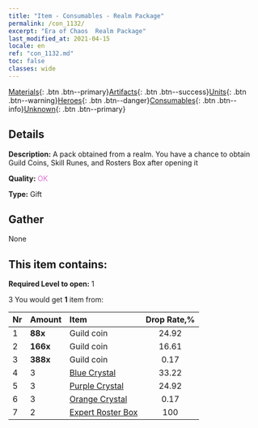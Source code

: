 ```yaml
---
title: "Item - Consumables - Realm Package"
permalink: /con_1132/
excerpt: "Era of Chaos  Realm Package"
last_modified_at: 2021-04-15
locale: en
ref: "con_1132.md"
toc: false
classes: wide
---
```

 [Materials](/Items/){: .btn .btn--primary}[Artifacts](/Items/Artifacts/){: .btn .btn--success}[Units](/Items/Units/){: .btn .btn--warning}[Heroes](/Items/Heroes/){: .btn .btn--danger}[Consumables](/Items/Consumables/){: .btn .btn--info}[Unknown](/Items/Unknown/){: .btn .btn--primary}

## Details
 **Description:** A pack obtained from a realm. You have a chance to obtain Guild Coins, Skill Runes, and Rosters Box after opening it

 **Quality:** <span style="color: #DA70D6">OK</span>

 **Type:** Gift

## Gather

  None

## This item contains:

 **Required Level to open:** 1

 3 You would get **1** item  from:

  | Nr | Amount |     Item    | Drop Rate,% |
  |:---|:-------|:------------|:---------:|
  | 1 |  **88x** | Guild coin | 24.92 | 
  | 2 |  **166x** | Guild coin | 16.61 | 
  | 3 |  **388x** | Guild coin | 0.17 | 
  | 4 | 3 | [Blue Crystal](/Items/con_716/) | 33.22 | 
  | 5 | 3 | [Purple Crystal](/Items/con_720/) | 24.92 | 
  | 6 | 3 | [Orange Crystal](/Items/con_730/) | 0.17 | 
  | 7 | 2 | [Expert Roster Box](/Items/con_760/) | 100 | 
